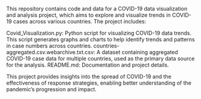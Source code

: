 This repository contains code and data for a COVID-19 data visualization and analysis project, which aims to explore and visualize trends in COVID-19 cases across various countries. The project includes:

Covid_Visualization.py: Python script for visualizing COVID-19 data trends. This script generates graphs and charts to help identify trends and patterns in case numbers across countries.
countries-aggregated.csv.webarchive.txt.csv: A dataset containing aggregated COVID-19 case data for multiple countries, used as the primary data source for the analysis.
README.md: Documentation and project details.

This project provides insights into the spread of COVID-19 and the effectiveness of response strategies, enabling better understanding of the pandemic’s progression and impact.

